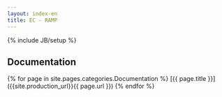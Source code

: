 ```yaml
---
layout: index-en
title: EC - RAMP
---
```

{% include JB/setup %}

## Documentation

{% for page in site.pages.categories.Documentation %}
[{{ page.title }}]({{site.production_url}}{{ page.url }})
{% endfor %}

